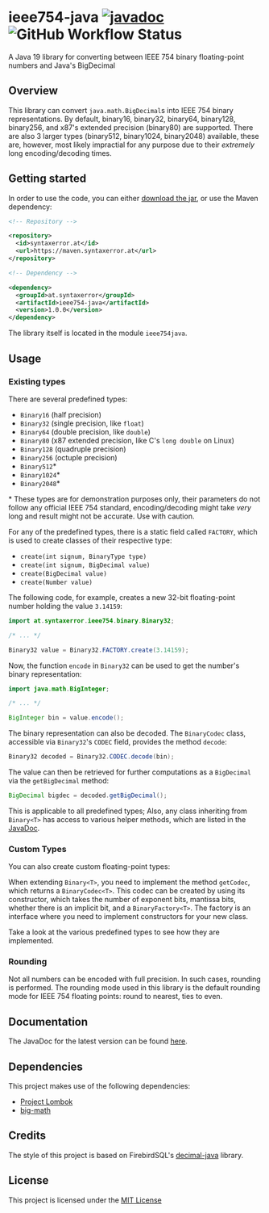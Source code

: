 # ieee754-java [![javadoc](https://img.shields.io/endpoint?label=javadoc&url=https://javadoc.syntaxerror.at/ieee754-java/%3Fbadge=true%26version=latest)](https://javadoc.syntaxerror.at/ieee754-java/latest) ![GitHub Workflow Status](https://img.shields.io/github/actions/workflow/status/Synt4xErr0r4/ieee754-java/maven.yml)

A Java 19 library for converting between IEEE 754 binary floating-point numbers and Java's BigDecimal

## Overview

This library can convert `java.math.BigDecimal`s into IEEE 754 binary representations. By default, binary16, binary32, binary64, binary128, binary256, and x87's extended precision (binary80) are supported. There are also 3 larger types (binary512, binary1024, binary2048) available, these are, however, most likely impractial for any purpose due to their *extremely* long encoding/decoding times.

## Getting started

In order to use the code, you can either [download the jar](https://github.com/Synt4xErr0r4/ieee754-java/releases/download/1.0.0/ieee754-java-1.0.0.jar), or use the Maven dependency:

```xml
<!-- Repository -->

<repository>
  <id>syntaxerror.at</id>
  <url>https://maven.syntaxerror.at</url>
</repository>

<!-- Dependency -->

<dependency>
  <groupId>at.syntaxerror</groupId>
  <artifactId>ieee754-java</artifactId>
  <version>1.0.0</version>
</dependency>
```

The library itself is located in the module `ieee754java`.

## Usage

### Existing types

There are several predefined types:

- `Binary16` (half precision)
- `Binary32` (single precision, like `float`)
- `Binary64` (double precision, like `double`)
- `Binary80` (x87 extended precision, like C's `long double` on Linux)
- `Binary128` (quadruple precision)
- `Binary256` (octuple precision)
- `Binary512`*
- `Binary1024`*
- `Binary2048`*

\* These types are for demonstration purposes only, their parameters do not follow any official IEEE 754 standard, encoding/decoding might take *very* long and result might not be accurate. Use with caution.  

For any of the predefined types, there is a static field called `FACTORY`, which is used to create classes of their respective type:

- `create(int signum, BinaryType type)`
- `create(int signum, BigDecimal value)`
- `create(BigDecimal value)`
- `create(Number value)`

The following code, for example, creates a new 32-bit floating-point number holding the value `3.14159`:

```java
import at.syntaxerror.ieee754.binary.Binary32;

/* ... */

Binary32 value = Binary32.FACTORY.create(3.14159);
```

Now, the function `encode` in `Binary32` can be used to get the number's binary representation:

```java
import java.math.BigInteger;

/* ... */

BigInteger bin = value.encode();
```

The binary representation can also be decoded. The `BinaryCodec` class, accessible via `Binary32`'s `CODEC` field, provides the method `decode`:

```java
Binary32 decoded = Binary32.CODEC.decode(bin);
```

The value can then be retrieved for further computations as a `BigDecimal` via the `getBigDecimal` method:

```java
BigDecimal bigdec = decoded.getBigDecimal();
```

This is applicable to all predefined types; Also, any class inheriting from `Binary<T>` has access to various helper methods, which are listed in the [JavaDoc](https://javadoc.syntaxerror.at/ieee754-java/latest/at/syntaxerror/ieee754/Binary.html).

### Custom Types

You can also create custom floating-point types:

When extending `Binary<T>`, you need to implement the method `getCodec`, which returns a `BinaryCodec<T>`. This codec can be created by using its constructor, which takes the number of exponent bits, mantissa bits, whether there is an implicit bit, and a `BinaryFactory<T>`. The factory is an interface where you need to implement constructors for your new class.

Take a look at the various predefined types to see how they are implemented.

### Rounding

Not all numbers can be encoded with full precision. In such cases, rounding is performed.
The rounding mode used in this library is the default rounding mode for IEEE 754 floating points: round to nearest, ties to even.

## Documentation

The JavaDoc for the latest version can be found [here](https://javadoc.syntaxerror.at/ieee754-java/latest).

## Dependencies

This project makes use of the following dependencies:

- [Project Lombok](https://projectlombok.org/)
- [big-math](https://github.com/eobermuhlner/big-math)

## Credits

The style of this project is based on FirebirdSQL's [decimal-java](https://github.com/FirebirdSQL/decimal-java) library.

## License

This project is licensed under the [MIT License](https://github.com/Synt4xErr0r4/ieee754-java/blob/main/LICENSE)
